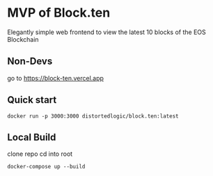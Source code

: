 # MVP of Block.ten

Elegantly simple web frontend to view the latest 10 blocks of the EOS Blockchain

## Non-Devs

go to https://block-ten.vercel.app

## Quick start

    docker run -p 3000:3000 distortedlogic/block.ten:latest

## Local Build

clone repo
cd into root

    docker-compose up --build
